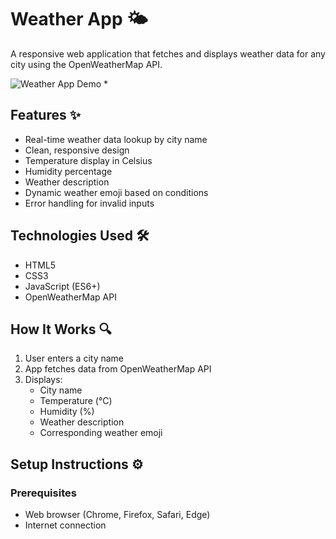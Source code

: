 # Weather App 🌤️

A responsive web application that fetches and displays weather data for any city using the OpenWeatherMap API.

![Weather App Demo](https://danlorgan.github.io/checkWeather/) *

## Features ✨
- Real-time weather data lookup by city name
- Clean, responsive design
- Temperature display in Celsius
- Humidity percentage
- Weather description
- Dynamic weather emoji based on conditions
- Error handling for invalid inputs

## Technologies Used 🛠️
- HTML5
- CSS3
- JavaScript (ES6+)
- OpenWeatherMap API

## How It Works 🔍
1. User enters a city name
2. App fetches data from OpenWeatherMap API
3. Displays:
   - City name
   - Temperature (°C)
   - Humidity (%)
   - Weather description
   - Corresponding weather emoji

## Setup Instructions ⚙️

### Prerequisites
- Web browser (Chrome, Firefox, Safari, Edge)
- Internet connection
